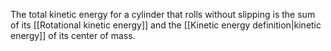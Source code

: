 The total kinetic energy for a cylinder that rolls without slipping is the sum of its [[Rotational kinetic energy]] and the [[Kinetic energy definition|kinetic energy]] of its center of mass.
